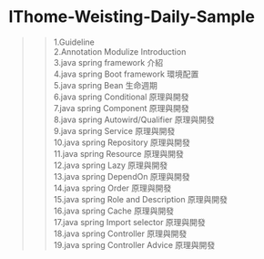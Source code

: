 # IThome-Weisting-Daily-Sample

>> 1.Guideline<br/>
>> 2.Annotation Modulize Introduction <br/>
>> 3.java spring framework 介紹 <br/>
>> 4.java spring Boot framework 環境配置 <br/>
>> 5.java spring Bean 生命週期 <br/>
>> 6.java spring Conditional 原理與開發 <br/>
>> 7.java spring Component 原理與開發 <br/>
>> 8.java spring Autowird/Qualifier 原理與開發 <br/>
>> 9.java spring Service 原理與開發 <br/>
>> 10.java spring Repository 原理與開發 <br/>
>> 11.java spring Resource 原理與開發 <br/>
>> 12.java spring Lazy 原理與開發 <br/>
>> 13.java spring DependOn 原理與開發 <br/>
>> 14.java spring Order 原理與開發 <br/>
>> 15.java spring Role and Description 原理與開發 <br/>
>> 16.java spring Cache 原理與開發 <br/>
>> 17.java spring Import selector 原理與開發 <br/>
>> 18.java spring Controller 原理與開發 <br/>
>> 19.java spring Controller Advice 原理與開發 <br/>
